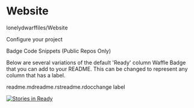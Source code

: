 # Website


lonelydwarffiles/Website

Configure your project

Badge Code Snippets (Public Repos Only)

Below are several variations of the default 'Ready' column Waffle Badge that you can add to your README. This can be changed to represent any column that has a label.

readme.mdreadme.rstreadme.rdocchange label

[![Stories in Ready](https://badge.waffle.io/lonelydwarffiles/Website.svg?label=ready&title=Ready)](http://waffle.io/lonelydwarffiles/Website)

